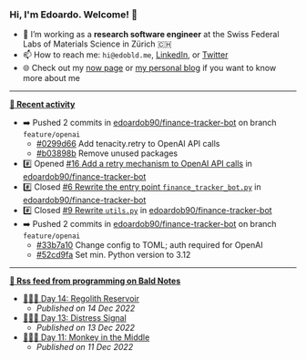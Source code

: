 ### Hi, I'm Edoardo. Welcome! 👋 

- 🔭 I’m working as a **research software engineer** at the Swiss Federal Labs of Materials Science in Zürich 🇨🇭
- 📫 How to reach me: `hi@edobld.me`, [LinkedIn](https://linkedin.com/in/edobld), or [Twitter](https://twitter.com/edobld)
- 🌐 Check out my [now page](https://edoardob.im/now) or [my personal blog](https://blog.edoardob.im) if you want to know more about me

---

**[📰 Recent activity](https://github.com/edoardob90)**
* ➡️ Pushed 2 commits in [edoardob90/finance-tracker-bot](https://github.com/edoardob90/finance-tracker-bot) on branch `feature/openai`
  * [#0299d66](https://github.com/edoardob90/finance-tracker-bot/commit/0299d66) Add tenacity.retry to OpenAI API calls
  * [#b03898b](https://github.com/edoardob90/finance-tracker-bot/commit/b03898b) Remove unused packages
* #️⃣ Opened [#16 Add a retry mechanism to OpenAI API calls](https://github.com/edoardob90/finance-tracker-bot/issues/16) in [edoardob90/finance-tracker-bot](https://github.com/edoardob90/finance-tracker-bot)
* #️⃣ Closed [#6 Rewrite the entry point `finance_tracker_bot.py`](https://github.com/edoardob90/finance-tracker-bot/issues/6) in [edoardob90/finance-tracker-bot](https://github.com/edoardob90/finance-tracker-bot)
* #️⃣ Closed [#9 Rewrite `utils.py`](https://github.com/edoardob90/finance-tracker-bot/issues/9) in [edoardob90/finance-tracker-bot](https://github.com/edoardob90/finance-tracker-bot)
* ➡️ Pushed 2 commits in [edoardob90/finance-tracker-bot](https://github.com/edoardob90/finance-tracker-bot) on branch `feature/openai`
  * [#33b7a10](https://github.com/edoardob90/finance-tracker-bot/commit/33b7a10) Change config to TOML; auth required for OpenAI
  * [#52cd9fa](https://github.com/edoardob90/finance-tracker-bot/commit/52cd9fa) Set min. Python version to 3.12


---

**[🗼 Rss feed from programming on Bald Notes](https://blog.edoardob.im/categories/programming/)**
* [🎄👨‍💻 Day 14: Regolith Reservoir](https://blog.edoardob.im/2022/12/14/day-regolith-reservoir.html)
  * *Published on 14 Dec 2022*
* [🎄👨‍💻 Day 13: Distress Signal](https://blog.edoardob.im/2022/12/13/day-distress-signal.html)
  * *Published on 13 Dec 2022*
* [🎄👨‍💻 Day 11: Monkey in the Middle](https://blog.edoardob.im/2022/12/11/day-monkey-in.html)
  * *Published on 11 Dec 2022*


